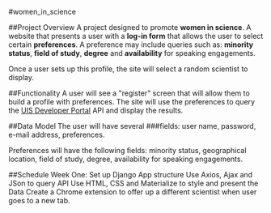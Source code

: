#women_in_science

##Project Overview
A project designed to promote **women in science**. A website that presents a user with a **log-in form** that allows the user to select certain **preferences**. A preference may include queries such as: **minority status**, **field of study**, **degree** and **availability** for speaking engagements.

Once a user sets up this profile, the site will select a random scientist to display.

##Functionality
A user will see a "register" screen that will allow them to build a profile with preferences. The site will use the preferences to query the [UIS Developer Portal](https://apiportal.uis.unesco.org/) API and display the results.

##Data Model
The user will have several ###fields: user name, password, e-mail address, preferences.

Preferences will have the following fields: minority status, geographical location, field of study, degree, availability for speaking engagements.

##Schedule
Week One:
  Set up Django App structure
  Use Axios, Ajax and JSon to query API
  Use HTML, CSS and Materialize to style and present the Data
  Create a Chrome extension to offer up a different scientist when user goes to a new tab.
